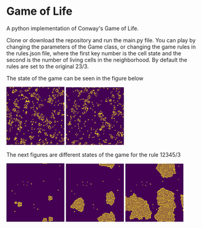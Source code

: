 # Game of Life
A python implementation of Conway's Game of Life.

Clone or download the repository and run the main.py file. You can play by changing the parameters of the Game class, or changing the game rules in the rules.json file, where the first key number is the cell state and the second is the number of living cells in the neighborhood. By default the rules are set to the original 23/3.

The state of the game can be seen in the figure below
<div>
<img src="images/Figure_1.png" width="30%">
<img src="images/Figure_2.png" width="30%">
</div>

The next figures are different states of the game for the rule 12345/3
<div>
<img src="images/Figure_3.png" width="30%">
<img src="images/Figure_4.png" width="30%">
<img src="images/Figure_5.png" width="30%">
</div>
